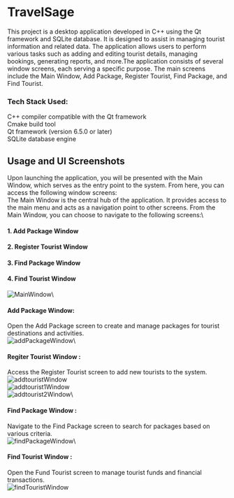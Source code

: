 # TravelSage
This project is a desktop application developed in C++ using the Qt framework and SQLite database. It is designed to assist in managing tourist information and related data. The application allows users to perform various tasks such as adding and editing tourist details, managing bookings, generating reports, and more.The application consists of several window screens, each serving a specific purpose. The main screens include the Main Window, Add Package, Register Tourist, Find Package, and Find Tourist.

### Tech Stack Used:
C++ compiler compatible with the Qt framework\
Cmake build tool\
Qt framework (version 6.5.0 or later)\
SQLite database engine

## Usage and UI Screenshots
Upon launching the application, you will be presented with the Main Window, which serves as the entry point to the system. From here, you can access the following window screens:\
The Main Window is the central hub of the application. It provides access to the main menu and acts as a navigation point to other screens. From the Main Window, you can choose to navigate to the following screens:\
#### 1. Add Package Window
#### 2. Register Tourist Window
#### 3. Find Package Window
#### 4. Find Tourist Window
![MainWindow](https://github.com/itsdeepak-kumar/TravelSage/assets/64521665/fe1c90e4-6170-4faf-8f01-6df5230b5c32)\

#### Add Package Window: 
Open the Add Package screen to create and manage packages for tourist destinations and activities.\
![addPackageWindow](https://github.com/itsdeepak-kumar/TravelSage/assets/64521665/11dcdf24-8465-4360-bce2-00d3544cccf1)\

#### Regiter Tourist Window : 
Access the Register Tourist screen to add new tourists to the system.\
![addtouristWindow](https://github.com/itsdeepak-kumar/TravelSage/assets/64521665/424d0a05-2462-480a-8201-7d96155c4f64)\
![addtourist1Window](https://github.com/itsdeepak-kumar/TravelSage/assets/64521665/490dd4cd-37e5-45e8-980f-59ba88670063)\
![addtourist2Window](https://github.com/itsdeepak-kumar/TravelSage/assets/64521665/4af41f06-082a-4ecc-b75a-008f97db1810)\

#### Find Package Window : 
Navigate to the Find Package screen to search for packages based on various criteria.\
![findPackageWindow](https://github.com/itsdeepak-kumar/TravelSage/assets/64521665/ef405caf-460d-41ef-89a9-7ad1942b4de6)\

#### Find Tourist Window : 
Open the Fund Tourist screen to manage tourist funds and financial transactions.\
![findTouristWindow](https://github.com/itsdeepak-kumar/TravelSage/assets/64521665/3a92ef15-5021-45d5-b9b5-5996bcfd4c18)




